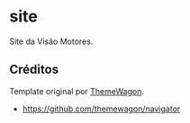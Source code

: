 # site

Site da Visão Motores.

## Créditos

Template original por [ThemeWagon].
- https://github.com/themewagon/navigator

[ThemeWagon]: https://github.com/themewagon
